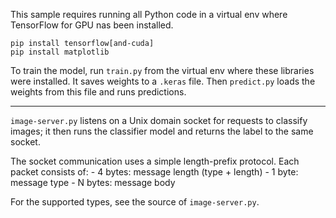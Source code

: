 This sample requires running all Python code in a virtual env where TensorFlow
for GPU nas been installed.

    pip install tensorflow[and-cuda]
    pip install matplotlib

To train the model, run `train.py` from the virtual env where these libraries
were installed. It saves weights to a `.keras` file.
Then `predict.py` loads the weights from this file and runs predictions.

----

`image-server.py` listens on a Unix domain socket for requests to classify
images; it then runs the classifier model and returns the label to the
same socket.

The socket communication uses a simple length-prefix protocol. Each packet
consists of:
    - 4 bytes: message length (type + length)
    - 1 byte: message type
    - N bytes: message body

For the supported types, see the source of `image-server.py`.
